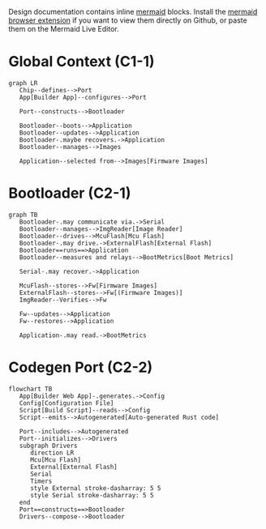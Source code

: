 Design documentation contains inline
[mermaid](https://mermaid-js.github.io/mermaid/#/) blocks. Install the [mermaid
browser extension](https://github.com/BackMarket/github-mermaid-extension) if
you want to view them directly on Github, or paste them on the Mermaid Live
Editor.

# Global Context (C1-1)

```mermaid
graph LR
   Chip--defines-->Port
   App[Builder App]--configures-->Port

   Port--constructs-->Bootloader

   Bootloader--boots-->Application
   Bootloader--updates-->Application
   Bootloader-.maybe recovers.->Application
   Bootloader--manages-->Images

   Application--selected from-->Images[Firmware Images]
```

# Bootloader (C2-1)

```mermaid
graph TB
   Bootloader-.may communicate via.->Serial
   Bootloader--manages-->ImgReader[Image Reader]
   Bootloader--drives-->McuFlash[Mcu Flash]
   Bootloader-.may drive.->ExternalFlash[External Flash]
   Bootloader==runs==>Application
   Bootloader--measures and relays-->BootMetrics[Boot Metrics]

   Serial-.may recover.->Application

   McuFlash--stores-->Fw[Firmware Images]
   ExternalFlash--stores-->Fw[(Firmware Images)]
   ImgReader--Verifies-->Fw

   Fw--updates-->Application
   Fw--restores-->Application

   Application-.may read.->BootMetrics

```

# Codegen Port (C2-2)
```mermaid
flowchart TB
   App[Builder Web App]-.generates.->Config
   Config[Configuration File]
   Script[Build Script]--reads-->Config
   Script--emits-->Autogenerated[Auto-generated Rust code]

   Port--includes-->Autogenerated
   Port--initializes-->Drivers
   subgraph Drivers
      direction LR
      Mcu[Mcu Flash]
      External[External Flash]
      Serial
      Timers
      style External stroke-dasharray: 5 5
      style Serial stroke-dasharray: 5 5
   end
   Port==constructs==>Bootloader
   Drivers--compose-->Bootloader

```
